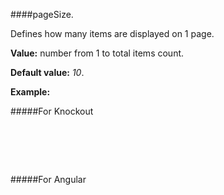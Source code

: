 ﻿####pageSize.

Defines how many items are displayed on 1 page.

**Value:** number from 1 to total items count.

**Default value:** *10*.

**Example:**

#####For Knockout
<!--Start the highlighter-->
<pre class="brush: html">
	<div id="test-knockout" data-bind="tgrid: { provider: itemsProvider, enablePaging: true, pageSize: 5}">
	</div>
</pre>

#####For Angular

<pre class="brush: html">
	<t-grid id="test-angular" provider="itemsProvider" enablePaging="true" pageSize="5">
	</t-grid>
</pre>

#####

<script type="text/javascript">
    SyntaxHighlighter.highlight();
</script>
